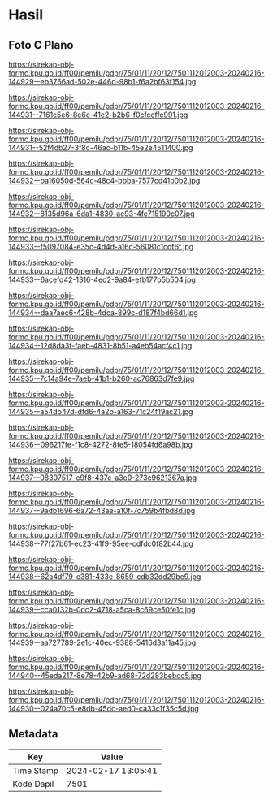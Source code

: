 # Hasil

## Foto C Plano

https://sirekap-obj-formc.kpu.go.id/ff00/pemilu/pdpr/75/01/11/20/12/7501112012003-20240216-144929--eb3766ad-502e-446d-98b1-f6a2bf63f154.jpg

https://sirekap-obj-formc.kpu.go.id/ff00/pemilu/pdpr/75/01/11/20/12/7501112012003-20240216-144931--7161c5e6-8e6c-41e2-b2b6-f0cfccffc991.jpg

https://sirekap-obj-formc.kpu.go.id/ff00/pemilu/pdpr/75/01/11/20/12/7501112012003-20240216-144931--52f4db27-3f8c-46ac-b11b-45e2e4511400.jpg

https://sirekap-obj-formc.kpu.go.id/ff00/pemilu/pdpr/75/01/11/20/12/7501112012003-20240216-144932--ba16050d-564c-48c4-bbba-7577cd41b0b2.jpg

https://sirekap-obj-formc.kpu.go.id/ff00/pemilu/pdpr/75/01/11/20/12/7501112012003-20240216-144932--8135d96a-6da1-4830-ae93-4fc715190c07.jpg

https://sirekap-obj-formc.kpu.go.id/ff00/pemilu/pdpr/75/01/11/20/12/7501112012003-20240216-144933--f5097084-e35c-4d4d-a16c-56081c1cdf6f.jpg

https://sirekap-obj-formc.kpu.go.id/ff00/pemilu/pdpr/75/01/11/20/12/7501112012003-20240216-144933--6acefd42-1316-4ed2-9a84-efb177b5b504.jpg

https://sirekap-obj-formc.kpu.go.id/ff00/pemilu/pdpr/75/01/11/20/12/7501112012003-20240216-144934--daa7aec6-428b-4dca-899c-d187f4bd66d1.jpg

https://sirekap-obj-formc.kpu.go.id/ff00/pemilu/pdpr/75/01/11/20/12/7501112012003-20240216-144934--12d8da3f-faeb-4831-8b51-a4eb54acf4c1.jpg

https://sirekap-obj-formc.kpu.go.id/ff00/pemilu/pdpr/75/01/11/20/12/7501112012003-20240216-144935--7c14a94e-7aeb-41b1-b260-ac76863d7fe9.jpg

https://sirekap-obj-formc.kpu.go.id/ff00/pemilu/pdpr/75/01/11/20/12/7501112012003-20240216-144935--a54db47d-dfd6-4a2b-a163-71c24f19ac21.jpg

https://sirekap-obj-formc.kpu.go.id/ff00/pemilu/pdpr/75/01/11/20/12/7501112012003-20240216-144936--096217fe-f1c8-4272-8fe5-18054fd6a98b.jpg

https://sirekap-obj-formc.kpu.go.id/ff00/pemilu/pdpr/75/01/11/20/12/7501112012003-20240216-144937--08307517-e9f8-437c-a3e0-273e9621367a.jpg

https://sirekap-obj-formc.kpu.go.id/ff00/pemilu/pdpr/75/01/11/20/12/7501112012003-20240216-144937--9adb1696-6a72-43ae-a10f-7c759b4fbd8d.jpg

https://sirekap-obj-formc.kpu.go.id/ff00/pemilu/pdpr/75/01/11/20/12/7501112012003-20240216-144938--77f27b61-ec23-41f9-95ee-cdfdc0f82b44.jpg

https://sirekap-obj-formc.kpu.go.id/ff00/pemilu/pdpr/75/01/11/20/12/7501112012003-20240216-144938--62a4df79-e381-433c-8659-cdb32dd29be9.jpg

https://sirekap-obj-formc.kpu.go.id/ff00/pemilu/pdpr/75/01/11/20/12/7501112012003-20240216-144939--cca0132b-0dc2-4718-a5ca-8c69ce50fe1c.jpg

https://sirekap-obj-formc.kpu.go.id/ff00/pemilu/pdpr/75/01/11/20/12/7501112012003-20240216-144939--aa727789-2e1c-40ec-9388-5416d3a11a45.jpg

https://sirekap-obj-formc.kpu.go.id/ff00/pemilu/pdpr/75/01/11/20/12/7501112012003-20240216-144940--45eda217-8e78-42b9-ad68-72d283bebdc5.jpg

https://sirekap-obj-formc.kpu.go.id/ff00/pemilu/pdpr/75/01/11/20/12/7501112012003-20240216-144930--024a70c5-e8db-45dc-aed0-ca33c1f35c5d.jpg


## Metadata

| Key        | Value               |
| ---------- | ------------------- |
| Time Stamp | 2024-02-17 13:05:41 |
| Kode Dapil | 7501                |



